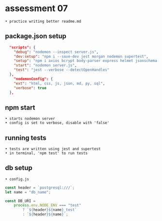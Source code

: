 # assessment 07

    • practice writing better readme.md

## package.json setup

```json
  "scripts": {
    "debug": "nodemon --inspect server.js",
    "dev:setup": "npm i --save-dev jest morgan nodemon supertest",
    "setup": "npm i axios bcrypt body-parser express helmet jsonschema jsonwebtoken nunjucks pg validator",
    "start": "nodemon server.js",
    "test": "jest --verbose --detectOpenHandles"
  },
    "nodemonConfig": {
    "ext": "html, css, js, json, md, py, sql",
    "verbose": true
  },
```

## npm start

    • starts nodemon server
    • config is set to verbose, disable with 'false'

## running tests

    • tests are written using jest and supertest
    • in terminal, 'npm test' to run tests

## db setup

    • config.js

```js
const header = `postgresql:///`;
let name = "db_name";

const DB_URI =
	process.env.NODE_ENV === "test"
		? `${header}${name}_test`
		: `${header}${name}`;
```
